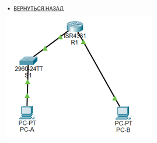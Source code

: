 - [ВЕРНУТЬСЯ НАЗАД](https://github.com/Art1shock/otus-networks/tree/main/labs/lab03)

![](https://github.com/Art1shock/images/blob/main/%D0%A1%D0%BA%D1%80%D0%B8%D0%BD%D1%8B%20%D0%B4%D0%BB%D1%8F%20%D0%94%D0%97_4/C%D1%85%D0%B5%D0%BC%D0%B0_%D1%81%D0%B5%D1%82%D0%B8.png)
